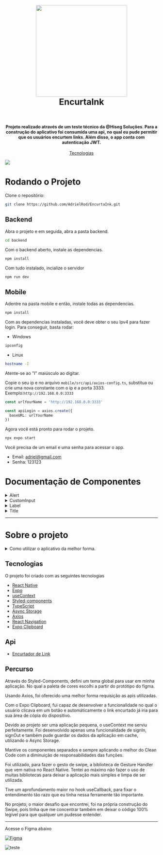 <h1 align="center">
  <img src="https://www.hisegseguranca.com.br/portaria-virtual/wp-content/uploads/2017/06/logo.png" width="300">
  <br>
  EncurtaInk
</h1>

<p align="center">
  <br/>
</p>

<h4 align="center">
  Projeto realizado através de um teste técnico da @Hiseg Soluções. Para a construção do aplicativo foi consumida uma api, no qual eu pude permitir que os usuários encurtem links. Além disso, o app conta com autenticação JWT.
</h4>

<p align="center">
  <a href="#technologies">Tecnologias</a>
</p>

<img src="https://media.discordapp.net/attachments/773386365311909938/1198795726411534438/Apresentacao_de_Persona_do_Usuario_Geometrico_Corporativo_Simples_em_Laranja_e_Amarelo.png?ex=65c03485&is=65adbf85&hm=45af971f92503818082abd95525632bd6b7d2579a2e4b83225485173743ea681&=&format=webp&quality=lossless&width=821&height=462">


# Rodando o Projeto
Clone o repositório:
```bash
git clone https://github.com/AdrielRod/EncurtaInk.git
```

## Backend
Abra o projeto e em seguida, abra a pasta backend.
```bash
cd backend
```

Com o backend aberto, instale as dependencias.
```bash
npm install 
```

Com tudo instalado, incialize o servidor
```bash
npm run dev
```

## Mobile
Adentre na pasta mobile e então, instale todas as dependencias.
```bash
npm install
```

Com as dependencias instaladas, você deve obter o seu Ipv4 para fazer login. Para conseguir, basta rodar:
- Windows
```bash
ipconfig
```
- Linux
```bash
hostname -I
```
Atente-se ao "I" maiúsculo ao digitar.

Copie o seu ip e no arquivo `mobile/src/api/axios-config.ts`, substitua ou crie uma nova constante com o ip e a porta 3333. Exemplo:`http://192.168.0.0:3333`
```ts
const urlYourName = 'http://192.168.0.0:3333'

const apiLogin = axios.create({
  baseURL: urlYourName
})
```

Agora você está pronto para rodar o projeto. 
```bash
npx expo start
```

Você precisa de um email e uma senha para acessar o app.
- Email: adriel@gmail.com
- Senha: 123123

# Documentação de Componentes

<details>
  <summary>Alert</summary>

  ### **Propriedades Aceitas**

| Parâmetro   | Tipo       | Descrição                           |
| :---------- | :--------- | :----------------------------------- |
| `type` | `string` | **Obrigatório**. info | alert-circle - loading|
| `text` | `string` | **Obrigatório** string  |
| `containerStyles` | `ViewStyles` | **Opcional** Estilização de View  |

### type
- Define o tipo de Alert que será renderizado. Atualmente, existem 3.
- - Info: Utilizado para informar o usuário sobre algo.
- - Alert Circle: Utilizado como um alerta.
- - Loading: Utilizado para indicar que algo está carregando.

### text
- Texto que será exibido para o usuário.

### containerStyles
- Estilização adicional para o container do componente.

</details>

<details>
  <summary>CustomInput</summary>

  ### **Propriedades Aceitas**

| Parâmetro   | Tipo       | Descrição                           |
| :---------- | :--------- | :----------------------------------- |
| `type` | `string` | **Obrigatório**. COMMOM | PASSWORD | CREATELINK|
| `placeholder` | `string` | **Obrigatório** string  |
| `value` | `string` | **Obrigatório** string  |
| `setValue` | `function` | **Obrigatório** retorna uma string  |
| `onPress` | `function` | **Opcional** chamada de uma função  |

### type
- Define o tipo de Input que será renderizado. Atualmente, existem 3.
- - COMMOM: Input comum sem botões.
- - PASSWORD: Input com opção de esconder ou mostrar o valor do input
- - CREATELINK: Input com botão que faz a chamada de alguma função.

### placeholder
- Placeholder visivel do input

### value
- Deve receber um state para atualizar o value.

### setValue
- Deve receber um setState para atualizar e receber o value.

### onPress
- Botão visivel para o tipo CREATELINK. Quando clicada, chama uma função.

</details>

<details>
  <summary>Label</summary>

  ### **Propriedades Aceitas**

| Parâmetro   | Tipo       | Descrição                           |
| :---------- | :--------- | :----------------------------------- |
| `type` | `string` | **Obrigatório**. BLACK - WHITE|
| `text` | `string` | **Obrigatório** string  |
| `textStyles` | `TextStyles` | **Opcional** Estilização de Text  |

### type
- Define a cor do Label que será renderizado.
- - White: Label de cor branca
- - Black: Label de cor preta

### text
- Texto que será exibido para o usuário.

### textStyles
- Estilização adicional para o texto.

</details>

<details>
  <summary>Title</summary>

  ### **Propriedades Aceitas**

| Parâmetro   | Tipo       | Descrição                           |
| :---------- | :--------- | :----------------------------------- |
| `type` | `string` | **Obrigatório**. BLACK - WHITE|
| `text` | `string` | **Obrigatório** string  |
| `containerStyles` | `ViewStyles` | **Opcional** Estilização de View  |

### type
- Define a cor do Title que será renderizado.
- - White: Label de cor branca
- - Black: Label de cor preta

### text
- Texto que será exibido para o usuário.

### containerStyles
- Estilização adicional para o view.

</details>

---

# Sobre o projeto
<details>
<summary> Como utilizar o aplicativo da melhor forma.</summary>


### Login
Efetue login com as credenciais acima. Você será direcionado para a tela principal do app.

### Criando uma URL encurtada.
Com uma URL em mão, cole ela no local indicado "Link". Depois, basta apenas apertar o ícone ao lado e sua URL será gerada.

### Favoritando uma URL
Arraste a URL desejada para o lado esquerdo. Será revelado duas opções. Aperte no botão azul, responsável por favoritar a sua URL. Você poderá acessa-la de forma mais rápida ao passar para a segunda tela.

### Desfavoritando uma URL
Na tela de favoritos, arraste a URL desejada para o lado esquerdo. Será revelado duas opções. Aperte no botão azul, responsável por desfavoritar a sua URL.

### Deletando uma URL
Arraste a URL desejada para o lado esquerdo. Será revelado duas opções. Aperte no botão vermelho, responsável por deletar a sua URL. 

</details>

## Tecnologias

O projeto foi criado com as seguintes tecnologias

- [React Native](https://reactnative.dev/)
- [Expo](https://expo.dev/)
- [useContext](https://react.dev/reference/react/useContext)
- [Styled-components](https://styled-components.com/)
- [TypeScript](https://www.typescriptlang.org/)
- [Async Storage](https://react-native-async-storage.github.io/async-storage/docs/usage)
- [Axios](https://axios-http.com/)
- [React Navigation](https://reactnavigation.org/)
- [Expo Clipboard](https://docs.expo.dev/versions/latest/sdk/clipboard/)

## Api
- [Encurtador de Link](https://autocode.com/url/api/temporary/0.3.0/create/)
## Percurso

Através do Styled-Components, defini um tema global para usar em minha aplicação. No qual a paleta de cores escolhi a partir do protótipo do figma.

Usando Axios, foi oferecido uma melhor forma requisição as apis utilizadas.

Com o Expo Clipboard, fui capaz de desenvolver a funcionalidade no qual o usuário clicava em um botão e automáticamente o link encurtado já iria para sua área de cópia do dispositivo.

Devido ao projeto ser uma aplicação pequena, o useContext me serviu perfeitamente. Foi desenvolvido apenas uma funcionalidade de signIn, signOut e também pude guardar os dados da aplicação em cache, utilizando o Async Storage.

Mantíve os componentes separados e sempre aplicando o melhor do Clean Code com a diminuição de responsabilidades das funções.

Foi utilizado, para fazer o gesto de swipe, a biblioteca de Gesture Handler que vem nativa no React Native. Tentei ao máximo não fazer o uso de muitas bibliotecas para deixar a aplicação mais simples e limpa de ser utilizada.

Tive um aprofundamento maior no hook useCallback, para fixar o entendimento tão razo que eu tinha nessa ferramente tão importante.

No projeto, o maior desafio que encontrei, foi na própria construção do Swipe, pois tinha que me concentrar também em deixar o código 100% legível para que qualquer um pudesse entender.
___


Acesse o Figma abaixo

[![Figma](https://img.shields.io/badge/figma-%23F24E1E.svg?style=for-the-badge&logo=figma&logoColor=white)](https://www.figma.com/file/Cs5B4G09yG5qktniv7Zk3a/EncurtaLink?type=design&node-id=1%3A285&mode=design&t=TdwMf9Rea3V7Htjh-1) 

![teste](https://media.discordapp.net/attachments/773386365311909938/1198796002526773278/2024-01-21_21-55.png?ex=65c034c7&is=65adbfc7&hm=483de9679c42f08e8d7109eacdca060fad81aa52c45f0bbfbeb48113e85c5713&=&format=webp&quality=lossless)